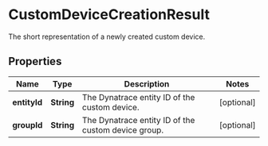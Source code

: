 

# CustomDeviceCreationResult

The short representation of a newly created custom device.

## Properties

| Name | Type | Description | Notes |
|------------ | ------------- | ------------- | -------------|
|**entityId** | **String** | The Dynatrace entity ID of the custom device. |  [optional] |
|**groupId** | **String** | The Dynatrace entity ID of the custom device group. |  [optional] |



